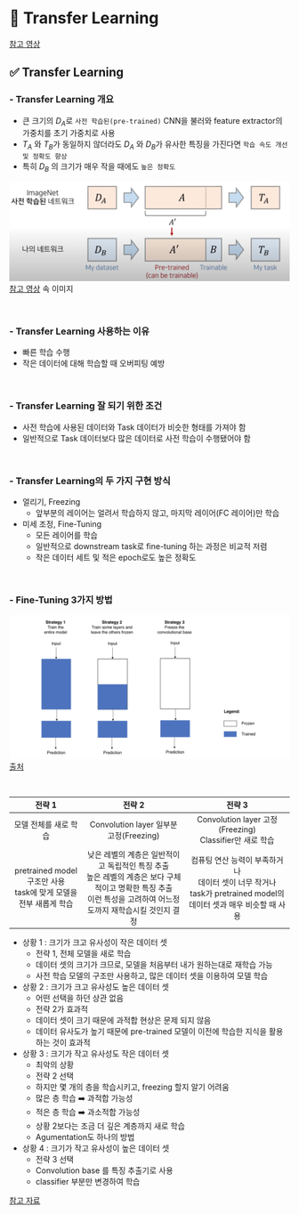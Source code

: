 # 🦁 Transfer Learning

[참고 영상](https://www.youtube.com/watch?v=pBoClHDFamE&ab_channel=%EB%8F%99%EB%B9%88%EB%82%98)

## ✅ Transfer Learning
### - Transfer Learning 개요
* 큰 크기의 $D_A$로 `사전 학습된(pre-trained)` CNN을 불러와 feature extractor의 가중치를 초기 가중치로 사용
* $T_A$ 와 $T_B$가 동일하지 않더라도 $D_A$ 와 $D_B$가 유사한 특징을 가진다면 `학습 속도 개선 및 정확도 향상` 
* 특히 $D_B$ 의 크기가 매우 작을 때에도 `높은 정확도`

![](../../img/TL.png)
[참고 영상](https://www.youtube.com/watch?v=pBoClHDFamE&ab_channel=%EB%8F%99%EB%B9%88%EB%82%98) 속 이미지

<br>

### - Transfer Learning 사용하는 이유
* 빠른 학습 수행
* 작은 데이터에 대해 학습할 때 오버피팅 예방

<br>

### - Transfer Learning 잘 되기 위한 조건
* 사전 학습에 사용된 데이터와 Task 데이터가 비슷한 형태를 가져야 함
* 일반적으로 Task 데이터보다 많은 데이터로 사전 학습이 수행됐어야 함

<br>

### - Transfer Learning의 두 가지 구현 방식
* 얼리기, Freezing
  * 앞부분의 레이어는 얼려서 학습하지 않고, 마지막 레이어(FC 레이어)만 학습
* 미세 조정, Fine-Tuning
  * 모든 레이어를 학습
  * 일반적으로 downstream task로 fine-tuning 하는 과정은 비교적 저렴
  * 작은 데이터 세트 및 적은 epoch로도 높은 정확도


<br>

### - Fine-Tuning 3가지 방법

![](../../img/TL2.png)
[출처](https://eehoeskrap.tistory.com/186) <br>

<br>

|전략 1|전략 2|전략 3|
|:------:|:------:|:------:|
|모델 전체를 새로 학습|Convolution layer 일부분 고정(Freezing)|Convolution layer 고정(Freezing) <br> Classifier만 새로 학습|
|pretrained model 구조만 사용 <br> task에 맞게 모델을 전부 새롭게 학습|낮은 레벨의 계층은 일반적이고 독립적인 특징 추출 <br> 높은 레벨의 계층은 보다 구체적이고 명확한 특징 추출 <br> 이런 특성을 고려하여 어느정도까지 재학습시킬 것인지 결정|컴퓨팅 연산 능력이 부족하거나 <br> 데이터 셋이 너무 작거나 <br> task가 pretrained model의 데이터 셋과 매우 비슷할 때 사용|

* 상황 1 : 크기가 크고 유사성이 작은 데이터 셋
  * 전략 1, 전체 모델을 새로 학습
  * 데이터 셋의 크기가 크므로, 모델을 처음부터 내가 원하는대로 재학습 가능
  * 사전 학습 모델의 구조만 사용하고, 많은 데이터 셋을 이용하여 모델 학습
* 상황 2 : 크기가 크고 유사성도 높은 데이터 셋
  * 어떤 선택을 하던 상관 없음
  * 전략 2가 효과적
  * 데이터 셋이 크기 때문에 과적합 현상은 문제 되지 않음
  * 데이터 유사도가 높기 때문에 pre-trained 모델이 이전에 학습한 지식을 활용하는 것이 효과적
* 상황 3 : 크기가 작고 유사성도 작은 데이터 셋
  * 최악의 상황
  * 전략 2 선택
  * 하지만 몇 개의 층을 학습시키고, freezing 할지 알기 어려움
  * 많은 층 학습 ➡️ 과적합 가능성
  * 적은 층 학습 ➡️ 과소적합 가능성
  * 상황 2보다는 조금 더 깊은 계층까지 새로 학습
  * Agumentation도 하나의 방법
* 상황 4 : 크기가 작고 유사성이 높은 데이터 셋
  * 전략 3 선택
  * Convolution base 를 특징 추출기로 사용
  * classifier 부분만 변경하여 학습

[참고 자료](https://newindow.tistory.com/254)